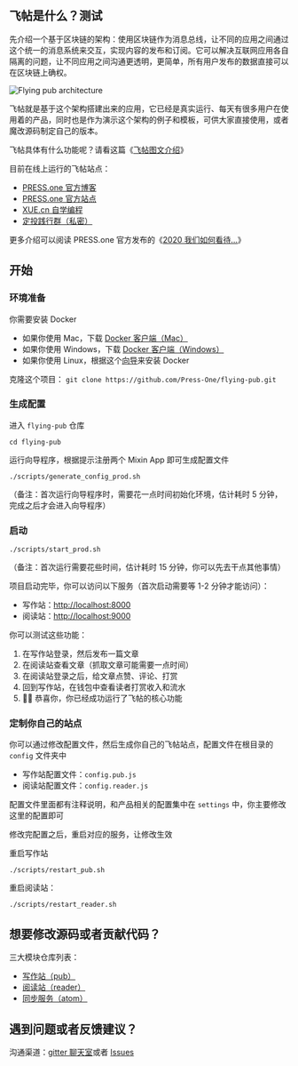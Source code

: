 ## 飞帖是什么？测试

先介绍一个基于区块链的架构：使用区块链作为消息总线，让不同的应用之间通过这个统一的消息系统来交互，实现内容的发布和订阅。它可以解决互联网应用各自隔离的问题，让不同应用之间沟通更透明，更简单，所有用户发布的数据直接可以在区块链上确权。

![Flying pub architecture](https://xue-images.pek3b.qingstor.com/213-flying-pub-art.png)

飞帖就是基于这个架构搭建出来的应用，它已经是真实运行、每天有很多用户在使用着的产品，同时也是作为演示这个架构的例子和模板，可供大家直接使用，或者魔改源码制定自己的版本。

飞帖具体有什么功能呢？请看这篇《[飞帖图文介绍](https://prs.prsdev.club/posts/a2a59fa361d98ceb5dd20c10fa1da43aec0ff33251875b434111a0c464bbee75)》

目前在线上运行的飞帖站点：

- [PRESS.one 官方博客](https://blog.prsdev.club)
- [PRESS.one 官方站点](https://prs.prsdev.club)
- [XUE.cn 自学编程](https://xue.prsdev.club)
- [定投践行群（私密）](https://read.firesbox.com)

更多介绍可以阅读 PRESS.one 官方发布的《[2020 我们如何看待…](https://blog.prsdev.club/posts/4be956dbbe269a3c0d75e6ade3b2436d162d390a9aa856a19f23ff91946dfcdf)》

## 开始

### 环境准备

你需要安装 Docker

- 如果你使用 Mac，下载 [Docker 客户端（Mac）](https://docs.docker.com/docker-for-mac/install/)
- 如果你使用 Windows，下载 [Docker 客户端（Windows）](https://docs.docker.com/docker-for-windows/install/)
- 如果你使用 Linux，根据这个[向导](https://docs.docker.com/compose/install/)来安装 Docker

克隆这个项目： `git clone https://github.com/Press-One/flying-pub.git`

### 生成配置

进入 `flying-pub` 仓库

```
cd flying-pub
```

运行向导程序，根据提示注册两个 Mixin App 即可生成配置文件

```
./scripts/generate_config_prod.sh
```

（备注：首次运行向导程序时，需要花一点时间初始化环境，估计耗时 5 分钟，完成之后才会进入向导程序）

### 启动

```
./scripts/start_prod.sh
```

（备注：首次运行需要花些时间，估计耗时 15 分钟，你可以先去干点其他事情）

项目启动完毕，你可以访问以下服务（首次启动需要等 1-2 分钟才能访问）：

- 写作站：[http://localhost:8000](http://localhost:8000)
- 阅读站：[http://localhost:9000](http://localhost:9000)

你可以测试这些功能：

1. 在写作站登录，然后发布一篇文章
2. 在阅读站查看文章（抓取文章可能需要一点时间）
3. 在阅读站登录之后，给文章点赞、评论、打赏
4. 回到写作站，在钱包中查看读者打赏收入和流水
5. 🎉🎉 恭喜你，你已经成功运行了飞帖的核心功能

### 定制你自己的站点

你可以通过修改配置文件，然后生成你自己的飞帖站点，配置文件在根目录的 `config` 文件夹中

- 写作站配置文件：`config.pub.js`
- 阅读站配置文件：`config.reader.js`

配置文件里面都有注释说明，和产品相关的配置集中在 `settings` 中，你主要修改这里的配置即可

修改完配置之后，重启对应的服务，让修改生效

重启写作站

```
./scripts/restart_pub.sh
```

重启阅读站：

```
./scripts/restart_reader.sh
```

## 想要修改源码或者贡献代码？

三大模块仓库列表：

- [写作站（pub）](https://github.com/Press-One/pub)
- [阅读站（reader）](https://github.com/Press-One/reader)
- [同步服务（atom）](https://github.com/Press-One/atom)

## 遇到问题或者反馈建议？

沟通渠道：[gitter 聊天室](https://gitter.im/flying-pub/community)或者 [Issues](https://github.com/Press-One/flying-pub/issues)
